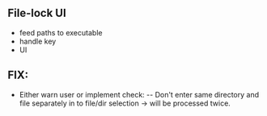 
## File-lock UI

- feed paths to executable
- handle key
- UI


## FIX:

- Either warn user or implement check:
-- Don't enter same directory and file separately in to file/dir selection -> will be processed twice.